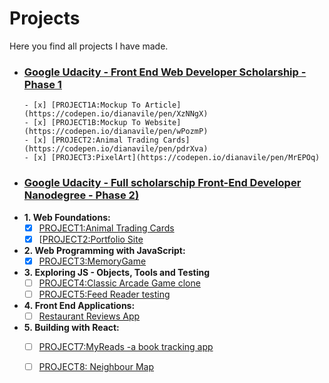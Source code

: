 # Projects
Here you find all projects I have made.

- ### [Google Udacity - Front End Web Developer Scholarship - Phase 1](https://www.udacity.com/google-scholarships)
      - [x] [PROJECT1A:Mockup To Article](https://codepen.io/dianavile/pen/XzNNgX) 
      - [x] [PROJECT1B:Mockup To Website](https://codepen.io/dianavile/pen/wPozmP) 
      - [x] [PROJECT2:Animal Trading Cards](https://codepen.io/dianavile/pen/pdrXva) 
      - [x] [PROJECT3:PixelArt](https://codepen.io/dianavile/pen/MrEPOq) 

- ### [Google Udacity - Full scholarschip Front-End Developer Nanodegree - Phase 2)](https://eu.udacity.com/course/front-end-web-developer-nanodegree--nd001)
 - **1.&nbsp;Web Foundations:**  
     - [x] [PROJECT1:Animal Trading Cards]()  
     - [x] [[PROJECT2:Portfolio Site]()   
  - **2.&nbsp;Web Programming with JavaScript:**  
     - [x] [PROJECT3:MemoryGame]()  
 - **3.&nbsp;Exploring JS - Objects, Tools and Testing**  
     - [ ] [PROJECT4:Classic Arcade Game clone]() 
     - [ ] [PROJECT5:Feed Reader testing]()  
 - **4.&nbsp;Front End Applications:**  
     - [ ] [Restaurant Reviews App]()    
  - **5.&nbsp;Building with React:**  
     - [ ] [PROJECT7:MyReads -a book tracking app]() 
     - [ ] [PROJECT8: Neighbour Map]() 

 
